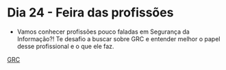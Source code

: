 # Dia 24 - Feira das profissões

- Vamos conhecer profissões pouco faladas em Segurança da Informação?! Te desafio a buscar sobre GRC e entender melhor o papel desse profissional e o que ele faz.

[GRC](https://aws.amazon.com/pt/what-is/grc/)